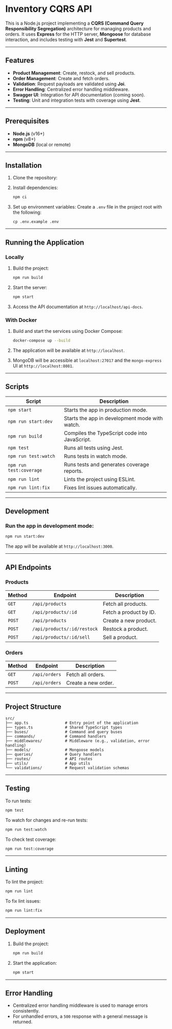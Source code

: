 # Inventory CQRS API

This is a Node.js project implementing a **CQRS (Command Query Responsibility Segregation)** architecture for managing products and orders. It uses **Express** for the HTTP server, **Mongoose** for database interaction, and includes testing with **Jest** and **Supertest**.

---

## Features

- **Product Management**: Create, restock, and sell products.
- **Order Management**: Create and fetch orders.
- **Validation**: Request payloads are validated using **Joi**.
- **Error Handling**: Centralized error handling middleware.
- **Swagger UI**: Integration for API documentation (coming soon).
- **Testing**: Unit and integration tests with coverage using **Jest**.

---

## Prerequisites

- **Node.js** (v16+)
- **npm** (v8+)
- **MongoDB** (local or remote)

---

## Installation

1. Clone the repository:
2. Install dependencies:
   ```bash
   npm ci
   ```

3. Set up environment variables:
   Create a `.env` file in the project root with the following:
   ```
   cp .env.example .env
   ```

---

## Running the Application

### Locally

1. Build the project:
   ```bash
   npm run build
   ```

2. Start the server:
   ```bash
   npm start
   ```

3. Access the API documentation at `http://localhost/api-docs`.

### With Docker

1. Build and start the services using Docker Compose:
   ```bash
   docker-compose up --build
   ```

2. The application will be available at `http://localhost`.

3. MongoDB will be accessible at `localhost:27017` and the `mongo-express` UI at `http://localhost:8081`.

---

## Scripts

| Script             | Description                                     |
|--------------------|-------------------------------------------------|
| `npm start`        | Starts the app in production mode.              |
| `npm run start:dev`| Starts the app in development mode with watch.  |
| `npm run build`    | Compiles the TypeScript code into JavaScript.   |
| `npm test`         | Runs all tests using Jest.                     |
| `npm run test:watch`| Runs tests in watch mode.                     |
| `npm run test:coverage` | Runs tests and generates coverage reports. |
| `npm run lint`     | Lints the project using ESLint.                |
| `npm run lint:fix` | Fixes lint issues automatically.               |

---

## Development

### Run the app in development mode:
```bash
npm run start:dev
```

The app will be available at `http://localhost:3000`.

---

## API Endpoints

### Products
| Method | Endpoint                   | Description                    |
|--------|----------------------------|--------------------------------|
| `GET`  | `/api/products`            | Fetch all products.           |
| `GET`  | `/api/products/:id`        | Fetch a product by ID.        |
| `POST` | `/api/products`            | Create a new product.         |
| `POST` | `/api/products/:id/restock`| Restock a product.            |
| `POST` | `/api/products/:id/sell`   | Sell a product.               |

### Orders
| Method | Endpoint         | Description                    |
|--------|------------------|--------------------------------|
| `GET`  | `/api/orders`    | Fetch all orders.             |
| `POST` | `/api/orders`    | Create a new order.           |

---

## Project Structure

```
src/
├── app.ts                # Entry point of the application
├── types.ts              # Shared TypeScript types
├── buses/                # Command and query buses
├── commands/             # Command handlers
├── middlewares/          # Middleware (e.g., validation, error handling)
├── models/               # Mongoose models
├── queries/              # Query handlers
├── routes/               # API routes
├── utils/                # App utils
└── validations/          # Request validation schemas
```

---

## Testing

To run tests:
```bash
npm test
```

To watch for changes and re-run tests:
```bash
npm run test:watch
```

To check test coverage:
```bash
npm run test:coverage
```

---

## Linting

To lint the project:
```bash
npm run lint
```

To fix lint issues:
```bash
npm run lint:fix
```

---

## Deployment

1. Build the project:
   ```bash
   npm run build
   ```

2. Start the application:
   ```bash
   npm start
   ```

---

## Error Handling

- Centralized error handling middleware is used to manage errors consistently.
- For unhandled errors, a `500` response with a general message is returned.
